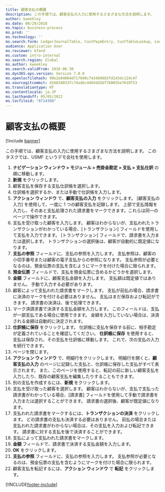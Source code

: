 ```yaml
---
title: 顧客支払の概要
description: この手順では、顧客支払の入力に使用するさまざまな方法を説明します。
author: kweekley
ms.date: 08/29/2018
ms.topic: business-process
ms.prod: ''
ms.technology: ''
ms.search.form: LedgerJournalTable, CustPaymEntry, CustTableLookup, LedgerJournalTransCustPaym, CustOpenTrans, BankAccountTableLookUp
audience: Application User
ms.reviewer: kfend
ms.custom: intro-internal
ms.search.region: Global
ms.author: kweekley
ms.search.validFrom: 2016-06-30
ms.dyn365.ops.version: Version 7.0.0
ms.openlocfilehash: 99e2e04064d717040cf43469683fd143dc124c4f
ms.sourcegitcommit: d1683d033fc74adbc4465dd26f7b0055e7639753
ms.translationtype: HT
ms.contentlocale: ja-JP
ms.lasthandoff: 05/05/2022
ms.locfileid: "8714369"
---
```

# <a name="customer-payment-overview"></a>顧客支払の概要

[!include [banner](../../includes/banner.md)]

この手順では、顧客支払の入力に使用するさまざまな方法を説明します。 このタスクでは、USMF というデモ会社を使用します。

1. **ナビゲーション ウィンドウ > モジュール > 売掛金勘定 > 支払 > 支払仕訳** の順に移動します。
2. **新規** をクリックします。
3. 顧客支払を保存する支払仕訳帳を選択します。
4. 仕訳帳を選択するか、または手動で仕訳帳を入力します。
5. **アクション ウィンドウ** で、**顧客支払の入力** をクリックします。 [顧客支払の入力] を使用して、一度に 1 つの顧客支払を記録します。 上部で支払情報を入力し、そのあと支払処理された請求書をマークできます。これらは同一のページで操作できます。  
6. 支払を受け取った顧客を入力します。 顧客はわからないが、支払われたトランザクションがわかっている場合、[トランザクション] フィールドを使用して支払を入力できます。 [トランザクション] フィールドで、請求書を入力または選択します。 トランザクションの選択後は、顧客が自動的に既定値になります。
7. **支払の参照** フィールドに、支払の参照を入力します。 支払参照は、顧客の小切手番号または顧客の電子支払からの参照になります。 支払参照が必要となるのは、預金伝票の支払を含むようにマークを付けた場合に限られます。  
8. **預金伝票** フィールドで、支払を預金伝票に含めるかどうかを選択します。 
9. **金額** フィールドに、顧客支払金額を入力します。 支払額は既定値ではありません。 手動で入力する必要があります。 
10. 顧客によって支払われた請求書をマークします。 支払が前払の場合、請求書に決済のマークを付ける必要はありません。 支払はまだ保存および転記ができます。 請求書の決済は、後で処理できます。
11. マーク済請求書で決済する支払金額を入力します。 このフィールドは、支払が一部支払である場合に使用できます。 金額を入力していない場合は、決済される金額は自動的に決定されます。
12. **仕訳帳に保存** をクリックします。 仕訳帳に支払を保存する前に、相手勘定が定義されていることを確認してください。 **仕訳帳に保存** を使用すると、支払は保存され、その支払を仕訳帳に移動します。 これで、次の支払の入力を続行できます。
13. ページを閉じます。
14. **アクション ウィンドウ** で、明細行をクリックします。 明細行を開くと、**顧客支払の入力** のページに記録した支払と、仕訳帳に保存した支払がすべて表示されます。 また、このページを使用すると、転記の前に新しい顧客支払を入力したり、既存の顧客支払を編集したりすることもできます。
15. 別の支払を作成するには、**新規** をクリックします。 
16. 支払を受け取った顧客を選択します。 顧客はわからないが、支払で支払った請求書がわかっている場合、[請求書] フィールドを使用して手動で請求書を入力または選択することができます。 請求書の選択後、顧客が既定値になります。  
17. 支払われた請求書をマークするには、**トランザクションの決済** をクリックします。 どの請求書の支払も決済する必要はありません。 前払の場合または支払われた請求書がわからない場合は、その支払を入力および転記できます。 請求書に対する支払を後で決済することができます。  
18. 支払によって支払われた請求書をマークします。 
19. **金額** フィールドで、請求書で決済する支払金額を入力します。
20. **OK** をクリックします。
21. **支払の参照** フィールドに、支払の参照を入力します。 支払参照が必要となるのは、預金伝票の支払を含むようにマークを付けた場合に限られます。  
22. 顧客支払を転記するには、**アクション ウィンドウ** で **転記** をクリックします。 



[!INCLUDE[footer-include](../../../includes/footer-banner.md)]
